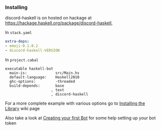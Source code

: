 
### Installing

discord-haskell is on hosted on hackage at <https://hackage.haskell.org/package/discord-haskell>,


In `stack.yaml`

```yaml
extra-deps:
- emoji-0.1.0.2
- discord-haskell-VERSION
```

In `project.cabal`

```cabal
executable haskell-bot
  main-is:             src/Main.hs
  default-language:    Haskell2010
  ghc-options:         -threaded
  build-depends:       base
                     , text
                     , discord-haskell
```

For a more complete example with various options go to
[Installing the Library](https://github.com/aquarial/discord-haskell/wiki/Installing-the-Library) wiki page

Also take a look at
[Creating your first Bot](https://github.com/aquarial/discord-haskell/wiki/Creating-your-first-Bot)
for some help setting up your bot token
